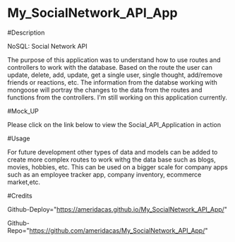 # My_SocialNetwork_API_App

#Description

NoSQL: Social Network API

The purpose of this application was to understand how to use routes and controllers to work with the database. Based on the route the user can update, delete, add, update, get a single user, single thought, add/remove friends or reactions, etc.
The information from the databse working with mongoose will portray the changes to the data from the routes and functions from the controllers.
I'm still working on this application currently.

#Mock_UP

Please click on the link below to view the Social_API_Application in action



#Usage

For future development other types of data and models can be added to create more complex routes to work withg the data base such as blogs, movies, hobbies, etc.
This can be used on a bigger scale for company apps such as an employee tracker app, company inventory, ecommerce market,etc.

#Credits

Github-Deploy="https://ameridacas.github.io/My_SocialNetwork_API_App/"

Github-Repo="https://github.com/ameridacas/My_SocialNetwork_API_App/"